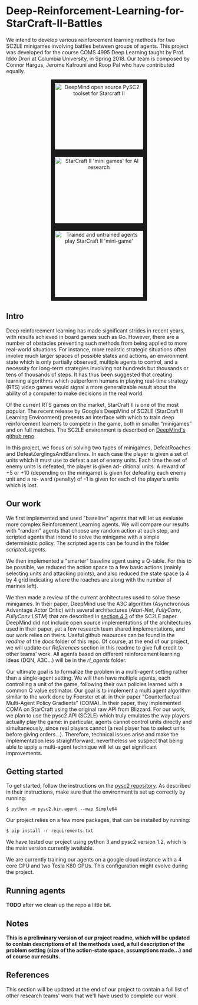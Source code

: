 # Deep-Reinforcement-Learning-for-StarCraft-II-Battles

We intend to develop various reinforcement learning methods for two SC2LE minigames involving battles between groups of agents. This project was developed for the course COMS 4995 Deep Learning taught by Prof. Iddo Drori at Columbia University, in Spring 2018. Our team is composed by Connor Hargus, Jerome Kafrouni and Roop Pal who have contributed equally.

<div align="center">
  <a href="https://www.youtube.com/watch?v=-fKUyT14G-8"
     target="_blank">
    <img src="http://img.youtube.com/vi/-fKUyT14G-8/0.jpg"
         alt="DeepMind open source PySC2 toolset for Starcraft II"
         width="240" height="180" border="10" />
  </a>
  <a href="https://www.youtube.com/watch?v=6L448yg0Sm0"
     target="_blank">
    <img src="http://img.youtube.com/vi/6L448yg0Sm0/0.jpg"
         alt="StarCraft II 'mini games' for AI research"
         width="240" height="180" border="10" />
  </a>
  <a href="https://www.youtube.com/watch?v=WEOzide5XFc"
     target="_blank">
    <img src="http://img.youtube.com/vi/WEOzide5XFc/0.jpg"
         alt="Trained and untrained agents play StarCraft II 'mini-game'"
         width="240" height="180" border="10" />
  </a>
</div>

## Intro

Deep reinforcement learning has made significant strides in recent years, with results achieved in board games such as Go. However, there are a number of obstacles preventing such methods from being applied to more real-world situations. For instance, more realistic strategic situations often involve much larger spaces of possible states and actions, an environment state which is only partially observed, multiple agents to control, and a necessity for long-term strategies involving not hundreds but thousands or tens of thousands of steps. It has thus been suggested that creating learning algorithms which outperform humans in playing real-time strategy (RTS) video games would signal a more generalizable result about the ability of a computer to make decisions in the real world.

Of the current RTS games on the market, StarCraft II is one of the most popular. The recent release by Google’s DeepMind of SC2LE (StarCraft II Learning Environment) presents an interface with which to train deep reinforcement learners to compete in the game, both in smaller “minigames” and on full matches. The SC2LE environment is described on [DeepMind's github repo](https://github.com/deepmind/pysc2) 

In this project, we focus on solving two types of minigames, DefeatRoaches and DefeatZerglingsAndBanelines. In each case the player is given a set of units which it must use to defeat a set of enemy units. Each time the set of enemy units is defeated, the player is given ad- ditional units. A reward of +5 or +10 (depending on the minigame) is given for defeating each enemy unit and a re- ward (penalty) of -1 is given for each of the player’s units which is lost.

## Our work

We first implemented and used "baseline" agents that will let us evaluate more complex Reinforcement Learning agents. We will compare our results with "random" agents that choose any random action at each step, and scripted agents that intend to solve the minigame with a simple deterministic policy. The scripted agents can be found in the folder *scripted_agents*.

We then implemented a "smarter" baseline agent using a Q-table. For this to be possible, we reduced the action space to a few basic actions (mainly selecting units and attacking points), and also reduced the state space (a 4 by 4 grid indicating where the roaches are along with the number of marines left).

We then made a review of the current architectures used to solve these minigames. In their paper, DeepMind use the A3C algorithm (Asynchronous Advantage Actor Critic) with several architectures (*Atari-Net*, *FullyConv*, *FullyConv LSTM*) that are described in [section 4.3](https://deepmind.com/documents/110/sc2le.pdf) of the SC2LE paper. DeepMind did not include open source implementations of the architectures used in their paper, yet a few research team shared implementations, and our work relies on theirs. Useful github resources can be found in the *readme* of the *docs* folder of this repo. Of course, at the end of our project, we will update our *References* section in this readme to give full credit to other teams' work. All agents based on different reinforcement learning ideas (DQN, A3C...) will be in the *rl_agents* folder.

Our ultimate goal is to formalize the problem in a multi-agent setting rather than a single-agent setting. We will then have multiple agents, each controlling a unit of the game, following their own policies learned with a common Q value estimator. Our goal is to implement a multi agent algorithm similar to the work done by Foerster et al. in their paper "Counterfactual Multi-Agent Policy Gradients" (COMA). In their paper, they implemented COMA on StarCraft using the original raw API from Blizzard. For our work, we plan to use the pysc2 API (SC2LE) which truly emulates the way players actually play the game: in particular, agents cannot control units directly and simultaneously, since real players cannot (a real player has to select units before giving orders...). Therefore, technical issues arise and make the implementation less straightforward, nevertheless we suspect that being able to apply a multi-agent technique will let us get significant improvements.

## Getting started

To get started, follow the instructions on the [pysc2 repository](https://github.com/deepmind/pysc2). As described in their instructions, make sure that the environment is set up correctly by running:

```
$ python -m pysc2.bin.agent --map Simple64
```

Our project relies on a few more packages, that can be installed by running:

```
$ pip install -r requirements.txt
```

We have tested our project using python 3 and pysc2 version 1.2, which is the main version currently available.

We are currently training our agents on a google cloud instance with a 4 core CPU and two Tesla K80 GPUs. This configuration might evolve during the project.

## Running agents

**TODO** after we clean up the repo a little bit.

## Notes

**This is a preliminary version of our project readme, which will be updated to contain descriptions of all the methods used, a full description of the problem setting (size of the action-state space, assumptions made...) and of course our results.**

## References

This section will be updated at the end of our project to contain a full list of other research teams' work that we'll have used to complete our work.